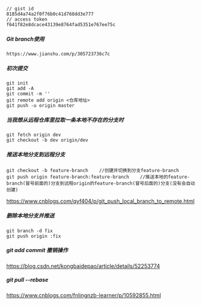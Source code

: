 ```
// gist id
8185d4a74a2f0f76b0c41d768dd3e777
// access token
f641f82e8dcace43139e8764fad5351e767ee75c
```



##### Git branch使用

```
https://www.jianshu.com/p/305723736c7c
```



##### 初次提交

```
git init
git add -A
git commit -m ''
git remote add origin <仓库地址>
git push -u origin master
```



##### 当我想从远程仓库里拉取一条本地不存在的分支时

```
git fetch origin dev
git checkout -b dev origin/dev
```



##### 推送本地分支到远程分支

```
git checkout -b feature-branch    //创建并切换到分支feature-branch  
git push origin feature-branch:feature-branch    //推送本地的feature-branch(冒号前面的)分支到远程origin的feature-branch(冒号后面的)分支(没有会自动创建)
```

https://www.cnblogs.com/qyf404/p/git_push_local_branch_to_remote.html



##### 删除本地分支并推送

```
git branch -d fix
git push origin :fix
```



##### git add commit 撤销操作

https://blog.csdn.net/kongbaidepao/article/details/52253774



##### git pull --rebase

https://www.cnblogs.com/fnlingnzb-learner/p/10592855.html